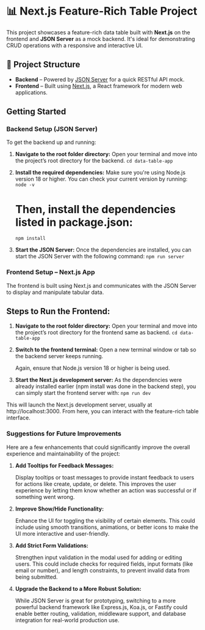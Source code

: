 # 📊 Next.js Feature-Rich Table Project

This project showcases a feature-rich data table built with **Next.js** on the frontend and **JSON Server** as a mock backend. It's ideal for demonstrating CRUD operations with a responsive and interactive UI.


## 🧩 Project Structure

- **Backend** – Powered by [JSON Server](https://github.com/typicode/json-server) for a quick RESTful API mock.
- **Frontend** – Built using [Next.js](https://nextjs.org/), a React framework for modern web applications.


## Getting Started

### Backend Setup (JSON Server)

To get the backend up and running:

1. **Navigate to the root folder directory:**
    Open your terminal and move into the project’s root directory for the backend.
    ```cd data-table-app```

2. **Install the required dependencies:**
    Make sure you're using Node.js version 18 or higher. You can check your current version by running:
    ```node -v```

    # Then, install the dependencies listed in package.json:
    ```npm install```

3. **Start the JSON Server:**
    Once the dependencies are installed, you can start the JSON Server with the following command:
    ```npm run server```

### Frontend Setup – Next.js App
The frontend is built using Next.js and communicates with the JSON Server to display and manipulate tabular data.

## Steps to Run the Frontend:
1. **Navigate to the root folder directory:**
    Open your terminal and move into the project’s root directory for the frontend same as backend.
    ```cd data-table-app```

2. **Switch to the frontend terminal:**
    Open a new terminal window or tab so the backend server keeps running.

    Again, ensure that Node.js version 18 or higher is being used.

3. **Start the Next.js development server:**
    As the dependencies were already installed earlier (npm install was done in the backend step), you can simply start the frontend server with:
    ```npm run dev```

This will launch the Next.js development server, usually at http://localhost:3000. From here, you can interact with the feature-rich table interface.


### Suggestions for Future Improvements
Here are a few enhancements that could significantly improve the overall experience and maintainability of the project:

1. **Add Tooltips for Feedback Messages:**

    Display tooltips or toast messages to provide instant feedback to users for actions like create, update, or delete. This improves the user experience by letting them know whether an action was successful or if something went wrong.

2. **Improve Show/Hide Functionality:**

    Enhance the UI for toggling the visibility of certain elements. This could include using smooth transitions, animations, or better icons to make the UI more interactive and user-friendly.

3. **Add Strict Form Validations:**

    Strengthen input validation in the modal used for adding or editing users. This could include checks for required fields, input formats (like email or number), and length constraints, to prevent invalid data from being submitted.

4. **Upgrade the Backend to a More Robust Solution:**

    While JSON Server is great for prototyping, switching to a more powerful backend framework like Express.js, Koa.js, or Fastify could enable better routing, validation, middleware support, and database integration for real-world production use.




